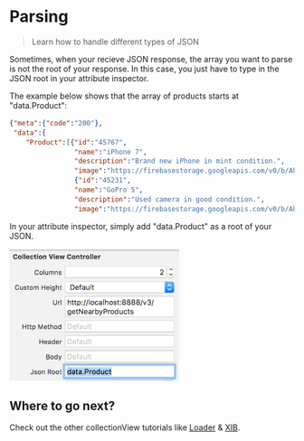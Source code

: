 # Parsing

> Learn how to handle different types of JSON

Sometimes, when your recieve JSON response, the array you want to parse is not the root of your response. In this case, you just have to type in the JSON root in your attribute inspector.

The example below shows that the array of products starts at "data.Product":

```JSON
{"meta":{"code":"200"},
 "data":{
    "Product":[{"id":"45767",
                "name":"iPhone 7",
                "description":"Brand new iPhone in mint condition.",
                "image":"https://firebasestorage.googleapis.com/v0/b/Abstract Layer-4f760.appspot.com/o/iPhone.png?alt=media&token=ae5907f8-463f-43f1-9671-cdf32e5bf9e8","price":"760"},
                {"id":"45231",
                "name":"GoPro 5",
                "description":"Used camera in good condition.",
                "image":"https://firebasestorage.googleapis.com/v0/b/Abstract Layer-4f760.appspot.com/o/Abstract Layer.framework.zip?alt=media&token=5974f8cd-331d-42ba-94dc-72fa76e88a15","price":"333"}]}}
```
In your attribute inspector, simply add "data.Product" as a root of your JSON.

<img width="300" alt="Xcode" src="/menu/collection-view/attachments/collection-view-parsing.png">

## Where to go next?
Check out the other collectionView tutorials like [Loader](/menu/collection-view/loader) & [XIB](/menu/collection-view/xib).